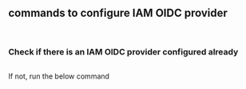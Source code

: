 ## commands to configure IAM OIDC provider
```bash export cluster_name=demo-cluster 
```

```bash oidc_id=$(aws eks describe-cluster --name $cluster_name --query "cluster.identity.oidc.issuer" --output text | cut -d '/' -f 5) 
```
### Check if there is an IAM OIDC provider configured already
```bash aws iam list-open-id-connect-providers | grep $oidc_id | cut -d "/" -f4\n 
```
If not, run the below command

```bash eksctl utils associate-iam-oidc-provider --cluster $cluster_name --approve 
```
